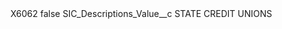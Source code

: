 <?xml version="1.0" encoding="UTF-8"?>
<CustomMetadata xmlns="http://soap.sforce.com/2006/04/metadata" xmlns:xsi="http://www.w3.org/2001/XMLSchema-instance" xmlns:xsd="http://www.w3.org/2001/XMLSchema">
    <label>X6062</label>
    <protected>false</protected>
    <values>
        <field>SIC_Descriptions_Value__c</field>
        <value xsi:type="xsd:string">STATE CREDIT UNIONS</value>
    </values>
</CustomMetadata>
